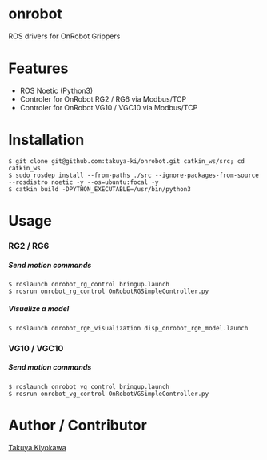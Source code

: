 # onrobot

ROS drivers for OnRobot Grippers

# Features

- ROS Noetic (Python3)
- Controler for OnRobot RG2 / RG6 via Modbus/TCP
- Controler for OnRobot VG10 / VGC10 via Modbus/TCP

# Installation

	$ git clone git@github.com:takuya-ki/onrobot.git catkin_ws/src; cd catkin_ws
    $ sudo rosdep install --from-paths ./src --ignore-packages-from-source --rosdistro noetic -y --os=ubuntu:focal -y
	$ catkin build -DPYTHON_EXECUTABLE=/usr/bin/python3

# Usage

### RG2 / RG6

##### Send motion commands
    $ roslaunch onrobot_rg_control bringup.launch 
    $ rosrun onrobot_rg_control OnRobotRGSimpleController.py

##### Visualize a model
    $ roslaunch onrobot_rg6_visualization disp_onrobot_rg6_model.launch

### VG10 / VGC10

##### Send motion commands
    $ roslaunch onrobot_vg_control bringup.launch 
    $ rosrun onrobot_vg_control OnRobotVGSimpleController.py  


# Author / Contributor

[Takuya Kiyokawa](https://takuya-ki.github.io/)
